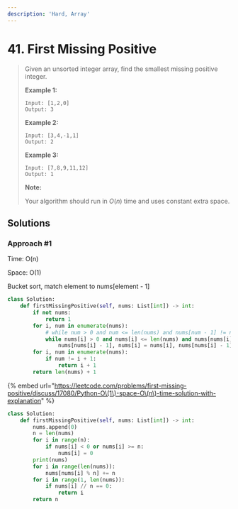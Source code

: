 ```yaml
---
description: 'Hard, Array'
---
```


# 41. First Missing Positive

> Given an unsorted integer array, find the smallest missing positive integer.
>
> **Example 1:**
>
> ```text
> Input: [1,2,0]
> Output: 3
> ```
>
> **Example 2:**
>
> ```text
> Input: [3,4,-1,1]
> Output: 2
> ```
>
> **Example 3:**
>
> ```text
> Input: [7,8,9,11,12]
> Output: 1
> ```
>
> **Note:**
>
> Your algorithm should run in _O_\(_n_\) time and uses constant extra space.

## Solutions

### Approach \#1

Time: O\(n\)

Space: O\(1\)

Bucket sort, match element to nums\[element - 1\]

```python
class Solution:
    def firstMissingPositive(self, nums: List[int]) -> int:
        if not nums:
            return 1
        for i, num in enumerate(nums):
            # while num > 0 and num <= len(nums) and nums[num - 1] != num:
            while nums[i] > 0 and nums[i] <= len(nums) and nums[nums[i] - 1] != nums[i]:
                nums[nums[i] - 1], nums[i] = nums[i], nums[nums[i] - 1]
        for i, num in enumerate(nums):
            if num != i + 1:
                return i + 1
        return len(nums) + 1
```



{% embed url="https://leetcode.com/problems/first-missing-positive/discuss/17080/Python-O\(1\)-space-O\(n\)-time-solution-with-explanation" %}

```python
class Solution:
    def firstMissingPositive(self, nums: List[int]) -> int:
        nums.append(0)
        n = len(nums)
        for i in range(n):
            if nums[i] < 0 or nums[i] >= n:
                nums[i] = 0
        print(nums)
        for i in range(len(nums)):
            nums[nums[i] % n] += n
        for i in range(1, len(nums)):
            if nums[i] // n == 0:
                return i
        return n
```



